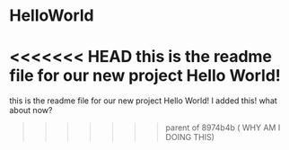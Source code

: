 # HelloWorld
<<<<<<< HEAD
this is the readme file for our new project Hello World!
=======
this is the readme file for our new project Hello World!
I added this!
what about now?
>>>>>>> parent of 8974b4b ( WHY AM I DOING THIS)
